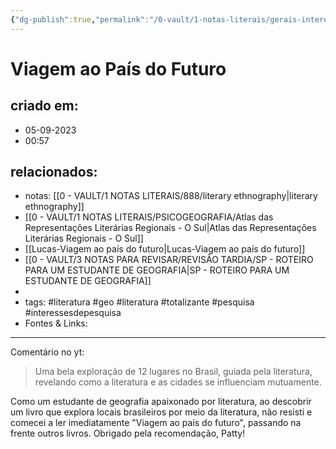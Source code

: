 ```yaml
---
{"dg-publish":true,"permalink":"/0-vault/1-notas-literais/gerais-interesses/viagem-ao-pais-do-futuro/","tags":["literatura","geo","totalizante","pesquisa","interessesdepesquisa"],"dgHomeLink":true,"dgShowLocalGraph":true,"dgShowFileTree":true,"dgEnableSearch":true}
---
```


# Viagem ao País do Futuro

## criado em: 
- 05-09-2023
- 00:57
## relacionados:
- notas: [[0 - VAULT/1 NOTAS LITERAIS/888/literary ethnography\|literary ethnography]]
- [[0 - VAULT/1 NOTAS LITERAIS/PSICOGEOGRAFIA/Atlas das Representações Literárias Regionais - O Sul\|Atlas das Representações Literárias Regionais - O Sul]]
- [[Lucas-Viagem ao país do futuro\|Lucas-Viagem ao país do futuro]]
- [[0 - VAULT/3 NOTAS PARA REVISAR/REVISÃO TARDIA/SP - ROTEIRO PARA UM ESTUDANTE DE GEOGRAFIA\|SP - ROTEIRO PARA UM ESTUDANTE DE GEOGRAFIA]]
- 
- tags: #literatura #geo #literatura #totalizante #pesquisa #interessesdepesquisa
- Fontes & Links: 
---
Comentário no yt:

> Uma bela exploração de 12 lugares no Brasil, guiada pela literatura, revelando como a literatura e as cidades se influenciam mutuamente.

Como um estudante de geografia apaixonado por literatura, ao descobrir um livro que explora locais brasileiros por meio da literatura, não resisti e comecei a ler imediatamente "Viagem ao país do futuro", passando na frente outros livros. Obrigado pela recomendação, Patty!